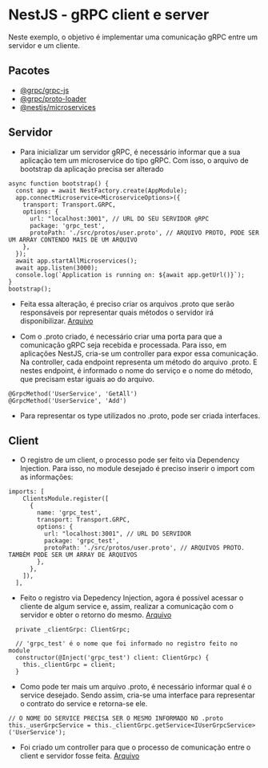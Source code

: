 # NestJS - gRPC client e server
Neste exemplo, o objetivo é implementar uma comunicação gRPC entre um servidor e um cliente.

## Pacotes
- [@grpc/grpc-js](https://www.npmjs.com/package/@grpc/grpc-js)
- [@grpc/proto-loader](https://www.npmjs.com/package/@grpc/proto-loader)
- [@nestjs/microservices](https://www.npmjs.com/package/@nestjs/microservices)

## Servidor
- Para inicializar um servidor gRPC, é necessário informar que a sua aplicação tem um microservice do tipo gRPC.
Com isso, o arquivo de bootstrap da aplicação precisa ser alterado
```
async function bootstrap() {
  const app = await NestFactory.create(AppModule);
  app.connectMicroservice<MicroserviceOptions>({
    transport: Transport.GRPC,
    options: {
      url: "localhost:3001", // URL DO SEU SERVIDOR gRPC
      package: 'grpc_test',
      protoPath: './src/protos/user.proto', // ARQUIVO PROTO, PODE SER UM ARRAY CONTENDO MAIS DE UM ARQUIVO
    },
  });
  await app.startAllMicroservices();
  await app.listen(3000);
  console.log(`Application is running on: ${await app.getUrl()}`);
}
bootstrap();
```

- Feita essa alteração, é preciso criar os arquivos .proto que serão responsáveis por representar quais métodos o servidor irá disponibilizar. [Arquivo](https://github.com/martineli17/nestjs-grpc-client-server/blob/master/src/protos/user.proto)

- Com o .proto criado, é necessário criar uma porta para que a comunicação gRPC seja recebida e processada. Para isso, em aplicações NestJS, cria-se um controller para expor essa comunicação. Na controller, cada endpoint representa um método do arquivo .proto. E nestes endpoint, é informado o nome do serviço e o nome do método, que precisam estar iguais ao do arquivo.
```
@GrpcMethod('UserService', 'GetAll')
@GrpcMethod('UserService', 'Add')
```

- Para representar os type utilizados no .proto, pode ser criada interfaces.

## Client
- O registro de um client, o processo pode ser feito via Dependency Injection. Para isso, no module desejado é preciso inserir o import com as informações:
```
imports: [
    ClientsModule.register([
      {
        name: 'grpc_test',
        transport: Transport.GRPC,
        options: {
          url: "localhost:3001", // URL DO SERVIDOR
          package: 'grpc_test',
          protoPath: './src/protos/user.proto', // ARQUIVOS PROTO. TAMBÈM PODE SER UM ARRAY DE ARQUIVOS
        },
      },
    ]),
  ],
```

- Feito o registro via Depedency Injection, agora é possível acessar o cliente de algum service e, assim, realizar a comunicação com o servidor e obter o retorno do mesmo. [Arquivo](https://github.com/martineli17/nestjs-grpc-client-server/blob/master/src/services/user.service.ts)
```
  private _clientGrpc: ClientGrpc;

  // 'grpc_test' é o nome que foi informado no registro feito no module
  constructor(@Inject('grpc_test') client: ClientGrpc) {
    this._clientGrpc = client;
  }
```

- Como pode ter mais um arquivo .proto, é necessário informar qual é o service desejado. Sendo assim, cria-se uma interface para representar o contrato do service e retorna-se ele.
```
// O NOME DO SERVICE PRECISA SER O MESMO INFORMADO NO .proto
this._userGrpcService = this._clientGrpc.getService<IUserGrpcService>('UserService'); 
```

- Foi criado um controller para que o processo de comunicação entre o client e servidor fosse feita. [Arquivo](https://github.com/martineli17/nestjs-grpc-client-server/blob/master/src/controllers/rest/user.controller.ts)
